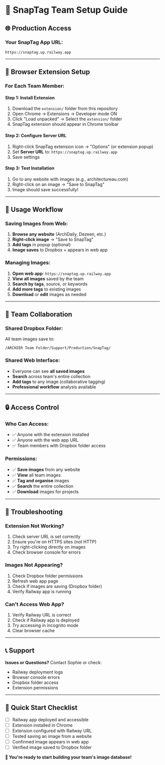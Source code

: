 # 👥 SnapTag Team Setup Guide

## 🌐 **Production Access** 

### **Your SnapTag App URL:**
```
https://snaptag.up.railway.app
```

---

## 🔧 **Browser Extension Setup**

### **For Each Team Member:**

#### **Step 1: Install Extension**
1. Download the `extension/` folder from this repository
2. Open Chrome → Extensions → Developer mode ON
3. Click "Load unpacked" → Select the `extension/` folder
4. SnapTag extension should appear in Chrome toolbar

#### **Step 2: Configure Server URL**
1. Right-click SnapTag extension icon → "Options" (or extension popup)
2. Set **Server URL** to: `https://snaptag.up.railway.app`
3. Save settings

#### **Step 3: Test Installation**
1. Go to any website with images (e.g., architectureau.com)
2. Right-click on an image → "Save to SnapTag"
3. Image should save successfully!

---

## 📱 **Usage Workflow**

### **Saving Images from Web:**
1. **Browse any website** (ArchDaily, Dezeen, etc.)
2. **Right-click image** → "Save to SnapTag"
3. **Add tags** in popup (optional)
4. **Image saves** to Dropbox + appears in web app

### **Managing Images:**
1. **Open web app**: `https://snaptag.up.railway.app`
2. **View all images** saved by the team
3. **Search by tags**, source, or keywords
4. **Add more tags** to existing images
5. **Download** or **edit** images as needed

---

## 👥 **Team Collaboration**

### **Shared Dropbox Folder:**
All team images save to:
```
/ARCHIER Team Folder/Support/Production/SnapTag/
```

### **Shared Web Interface:**
- Everyone can see **all saved images**
- **Search** across team's entire collection
- **Add tags** to any image (collaborative tagging)
- **Professional workflow** analysis available

---

## 🔒 **Access Control**

### **Who Can Access:**
- ✅ Anyone with the extension installed
- ✅ Anyone with the web app URL
- ✅ Team members with Dropbox folder access

### **Permissions:**
- ✅ **Save images** from any website
- ✅ **View** all team images
- ✅ **Tag and organise** images
- ✅ **Search** the entire collection
- ✅ **Download** images for projects

---

## 🚨 **Troubleshooting**

### **Extension Not Working?**
1. Check server URL is set correctly
2. Ensure you're on HTTPS sites (not HTTP)
3. Try right-clicking directly on images
4. Check browser console for errors

### **Images Not Appearing?**
1. Check Dropbox folder permissions
2. Refresh web app page
3. Check if images are saving (Dropbox folder)
4. Verify Railway app is running

### **Can't Access Web App?**
1. Verify Railway URL is correct
2. Check if Railway app is deployed
3. Try accessing in incognito mode
4. Clear browser cache

---

## 📞 **Support**

**Issues or Questions?** Contact Sophie or check:
- Railway deployment logs
- Browser console errors  
- Dropbox folder access
- Extension permissions

---

## 🎯 **Quick Start Checklist**

- [ ] Railway app deployed and accessible
- [ ] Extension installed in Chrome
- [ ] Extension configured with Railway URL
- [ ] Tested saving an image from a website
- [ ] Confirmed image appears in web app
- [ ] Verified image saved to Dropbox folder

**🎉 You're ready to start building your team's image database!** 